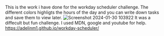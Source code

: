 This is the work i have done for the workday scheduler challenge.
The different colors highligts the hours of the day and you can write down tasks and save them to view later.
![Screenshot 2024-01-30 103922](https://github.com/AdelinM1/workday-scheduler/assets/153140956/345ace0e-fb72-4cd5-89d9-04620ba3443b)
It was a diffecult but fun challenge. I used MDN, google and youtube for help.
https://adelinm1.github.io/workday-scheduler/
